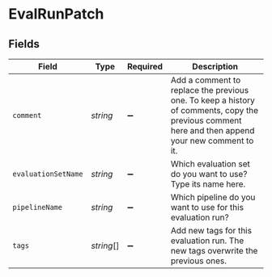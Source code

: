 # EvalRunPatch


## Fields

| Field                                                                                                                                            | Type                                                                                                                                             | Required                                                                                                                                         | Description                                                                                                                                      |
| ------------------------------------------------------------------------------------------------------------------------------------------------ | ------------------------------------------------------------------------------------------------------------------------------------------------ | ------------------------------------------------------------------------------------------------------------------------------------------------ | ------------------------------------------------------------------------------------------------------------------------------------------------ |
| `comment`                                                                                                                                        | *string*                                                                                                                                         | :heavy_minus_sign:                                                                                                                               | Add a comment to replace the previous one. To keep a history of comments, copy the previous comment here and then append your new comment to it. |
| `evaluationSetName`                                                                                                                              | *string*                                                                                                                                         | :heavy_minus_sign:                                                                                                                               | Which evaluation set do you want to use? Type its name here.                                                                                     |
| `pipelineName`                                                                                                                                   | *string*                                                                                                                                         | :heavy_minus_sign:                                                                                                                               | Which pipeline do you want to use for this evaluation run?                                                                                       |
| `tags`                                                                                                                                           | *string*[]                                                                                                                                       | :heavy_minus_sign:                                                                                                                               | Add new tags for this evaluation run. The new tags overwrite the previous ones.                                                                  |